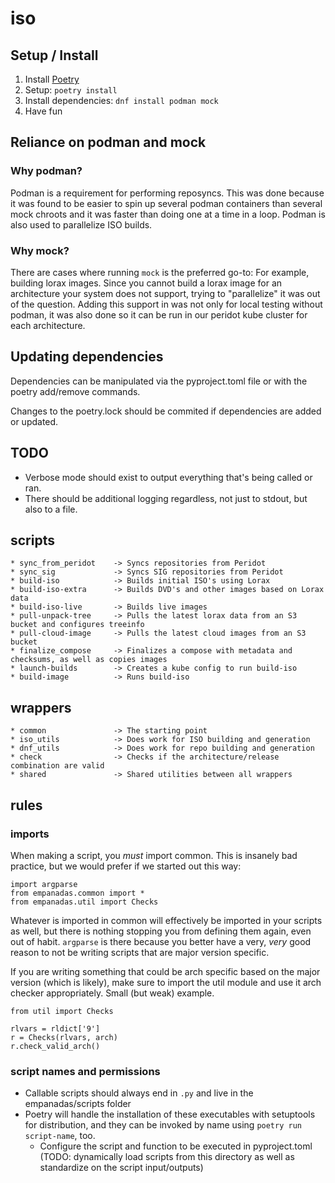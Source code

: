 # iso

## Setup / Install

1. Install [Poetry](https://python-poetry.org/docs/)
2. Setup: `poetry install`
3. Install dependencies: `dnf install podman mock`
3. Have fun

## Reliance on podman and mock

### Why podman?

Podman is a requirement for performing reposyncs. This was done because it was found to be easier to spin up several podman containers than several mock chroots and it was faster than doing one at a time in a loop. Podman is also used to parallelize ISO builds.

### Why mock?

There are cases where running `mock` is the preferred go-to: For example, building lorax images. Since you cannot build a lorax image for an architecture your system does not support, trying to "parallelize" it was out of the question. Adding this support in was not only for local testing without podman, it was also done so it can be run in our peridot kube cluster for each architecture.

## Updating dependencies

Dependencies can be manipulated via the pyproject.toml file or with the poetry add/remove commands.

Changes to the poetry.lock should be commited if dependencies are added or updated.

## TODO

* Verbose mode should exist to output everything that's being called or ran.
* There should be additional logging regardless, not just to stdout, but also to a file.

## scripts

```
* sync_from_peridot    -> Syncs repositories from Peridot
* sync_sig             -> Syncs SIG repositories from Peridot
* build-iso            -> Builds initial ISO's using Lorax
* build-iso-extra      -> Builds DVD's and other images based on Lorax data
* build-iso-live       -> Builds live images
* pull-unpack-tree     -> Pulls the latest lorax data from an S3 bucket and configures treeinfo
* pull-cloud-image     -> Pulls the latest cloud images from an S3 bucket
* finalize_compose     -> Finalizes a compose with metadata and checksums, as well as copies images
* launch-builds        -> Creates a kube config to run build-iso
* build-image          -> Runs build-iso
```

## wrappers

```
* common               -> The starting point
* iso_utils            -> Does work for ISO building and generation
* dnf_utils            -> Does work for repo building and generation
* check                -> Checks if the architecture/release combination are valid
* shared               -> Shared utilities between all wrappers
```

## rules

### imports

When making a script, you *must* import common. This is insanely bad practice,
but we would prefer if we started out this way:

```
import argparse
from empanadas.common import *
from empanadas.util import Checks
```

Whatever is imported in common will effectively be imported in your scripts as
well, but there is nothing stopping you from defining them again, even out of
habit. `argparse` is there because you better have a very, *very* good reason
to not be writing scripts that are major version specific.

If you are writing something that could be arch specific based on the major
version (which is likely), make sure to import the util module and use it arch
checker appropriately. Small (but weak) example.

```
from util import Checks

rlvars = rldict['9']
r = Checks(rlvars, arch)
r.check_valid_arch()
```

### script names and permissions

* Callable scripts should always end in `.py` and live in the empanadas/scripts folder
* Poetry will handle the installation of these executables with setuptools for distribution, and they can be invoked by name using `poetry run script-name`, too.
  * Configure the script and function to be executed in pyproject.toml (TODO: dynamically load scripts from this directory as well as standardize on the script input/outputs)
